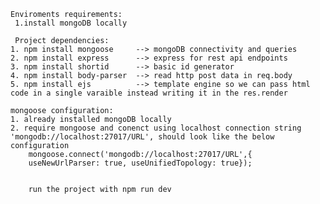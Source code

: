 
    Enviroments requirements:
     1.install mongoDB locally
     
     Project dependencies:
    1. npm install mongoose     --> mongoDB connectivity and queries
    2. npm install express      --> express for rest api endpoints
    3. npm install shortid      --> basic id generator
    4. npm install body-parser  --> read http post data in req.body
    5. npm install ejs          --> template engine so we can pass html code in a single varaible instead writing it in the res.render
    
    mongoose configuration:
    1. already installed mongoDB locally
    2. require mongoose and conenct using localhost connection string 'mongodb://localhost:27017/URL', should look like the below configuration
        mongoose.connect('mongodb://localhost:27017/URL',{
        useNewUrlParser: true, useUnifiedTopology: true});
        
       
        run the project with npm run dev
    
